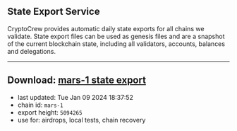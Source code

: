 ## State Export Service
CryptoCrew provides automatic daily state exports for all chains we validate. State export files can be used as genesis files and are a snapshot of the current blockchain state, including all validators, accounts, balances and delegations.

---
**Download: [mars-1 state export](https://dl.ccvalidators.com/SERVICE/mars/mars-1_export_5094265.json)**
---

- last updated: Tue Jan 09 2024 18:37:52
- chain id: `mars-1`
- export height: `5094265`
- use for: airdrops, local tests, chain recovery
